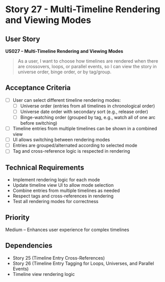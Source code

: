 # Story 27 - Multi-Timeline Rendering and Viewing Modes

## User Story
**US027 – Multi-Timeline Rendering and Viewing Modes**
> As a user, I want to choose how timelines are rendered when there are crossovers, loops, or parallel events, so I can view the story in universe order, binge order, or by tag/group.

## Acceptance Criteria
- [ ] User can select different timeline rendering modes:
    - [ ] Universe order (entries from all timelines in chronological order)
    - [ ] Universe date order with secondary sort (e.g., release order)
    - [ ] Binge-watching order (grouped by tag, e.g., watch all of one arc before switching)
- [ ] Timeline entries from multiple timelines can be shown in a combined view
- [ ] UI allows switching between rendering modes
- [ ] Entries are grouped/alternated according to selected mode
- [ ] Tag and cross-reference logic is respected in rendering

## Technical Requirements
- Implement rendering logic for each mode
- Update timeline view UI to allow mode selection
- Combine entries from multiple timelines as needed
- Respect tags and cross-references in rendering
- Test all rendering modes for correctness

## Priority
Medium – Enhances user experience for complex timelines

## Dependencies
- Story 25 (Timeline Entry Cross-References)
- Story 26 (Timeline Entry Tagging for Loops, Universes, and Parallel Events)
- Timeline view rendering logic
